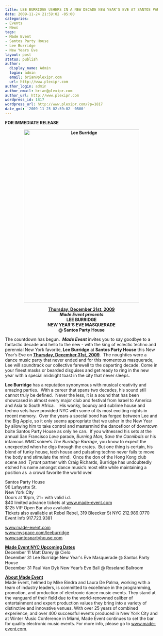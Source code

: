 ```yaml
---
title: LEE BURRIDGE USHERS IN A NEW DECADE NEW YEAR'S EVE AT SANTOS PARTY HOUSE NYC
date: 2009-11-24 21:59:02 -05:00
categories:
- Events
- News
tags:
- Made Event
- Santos Party House
- Lee Burridge
- New Years Eve
layout: post
status: publish
author:
  display_name: Admin
  login: admin
  email: brian@plexipr.com
  url: http://www.plexipr.com
author_login: admin
author_email: brian@plexipr.com
author_url: http://www.plexipr.com
wordpress_id: 1817
wordpress_url: http://www.plexipr.com/?p=1817
date_gmt: '2009-11-25 02:59:02 -0500'
---
```


<p><strong>FOR IMMEDIATE RELEASE</strong></p>
<p style="text-align: center;"><strong><a href="http://www.made-event.com"><img class="size-full wp-image-1818 aligncenter" title="Lee Burridge" src="http://www.plexipr.com/wp-content/uploads/2009/11/Burridge_NYE.jpg" alt="Lee Burridge" width="380" height="570" /></a></strong><strong></strong></p>
<p style="text-align: center;"><strong><span style="text-decoration: underline;">Thursday, December 31st, 2009</span><br />
<em>Made Event presents</em><br />
LEE BURRIDGE<br />
NEW YEAR'S EVE MASQUERADE<br />
@ Santos Party House</strong></p>
<p>The countdown has begun.  <em><strong>Made Event</strong></em> invites you to say goodbye to a fantastic decade and hello to the new - with the king of eclectic techno and perennial New York favorite,<strong> Lee Burridge</strong> at <strong>Santos Party House</strong> this New Year’s Eve on <span style="text-decoration: underline;"><strong>Thursday, December 31st, 2009</strong></span>.  The noughties were a dance music party that never ended and for this momentous masquerade,  Lee will soundtrack our collective farewell to the departing decade. Come in your finest masks or bearded disguises and get ready to ring in the new year with a special midnight toast in the city that never sleeps.</p>
<p><strong>Lee Burridge</strong> has a reputation synonymous with musical creativity and amazing parties.  With a career that spans two decades, his sound still cannot truly be defined.  Never the less, it is a sound that has been showcased in almost every major club and festival from Israel to America and Asia to South Africa.    His wonky, bouncy and sublime house and techno sets have provided NYC with some of its most exciting nights in recent memory.  Over the years a special bond has forged between Lee and the Big Apple, so it only seems appropriate that we usher in the New Year by allowing him to take control and mastermind the dancefloor of downtown boite Santos Party House as only he can.  If you witnessed his sets at the annual San Francisco<em> Love</em> parade, <em>Burning Man</em>, <em>Save the Cannibals</em> or his infamous WMC soiree’s <em>The Burridge Barrage</em>, you know to expect the unexpected when he digs through the crates.  But one thing is certain, his blend of funky house, tech house and pulsating techno never fails to move the body and stimulate the mind.  Once the don of the Hong Kong club scene and  <em>Tyrant</em> partner with Craig Richards, Burridge has undoubtedly etched his name amongst dance music’s most elite while maintaining a position as  a crowd favorite the world over.</p>
<p>Santos Party House<br />
96 Lafayette St.<br />
New York City<br />
Doors at 10pm, 21+ with valid i.d.<br />
$40 limited advance tickets at <a href="http://">www.made-event.com</a><br />
$125 VIP Open Bar also available<br />
Tickets also available at Rebel Rebel, 319 Bleecker St NYC 212.989.0770<br />
Event Info 917.723.9381</p>
<p><a href="http://">www.made-event.com<br />
www.myspace.com/leeburridge<br />
www.santospartyhouse.com</a></p>
<p><span style="text-decoration: underline;"><strong>Made Event NYC Upcoming Dates </strong></span><br />
December 11 Matt Darey @ Cielo<br />
December 31 Lee Burridge New Year's Eve Masquerade @ Santos Party House<br />
December 31 Paul Van Dyk New Year’s Eve Ball @ Roseland Ballroom</p>
<p><span style="text-decoration: underline;"><strong>About Made Event </strong></span><br />
Made Event, helmed by Mike Bindra and Laura De Palma, working with a team of industry leaders, is committed to excellence in the programming, promotion, and production of electronic dance music events. They stand at the vanguard of their field due to the world-renowned caliber of entertainment and expert production values they bring into a variety of distinctive and innovative venues. With over 25 years of combined experience, and over 400 successful events produced in New York City and at Winter Music Conference in Miami, Made Event continues to set the bar for quality electronic music events. For more info, please go to <a href="http://">www.made-event.com</a>.</p>
